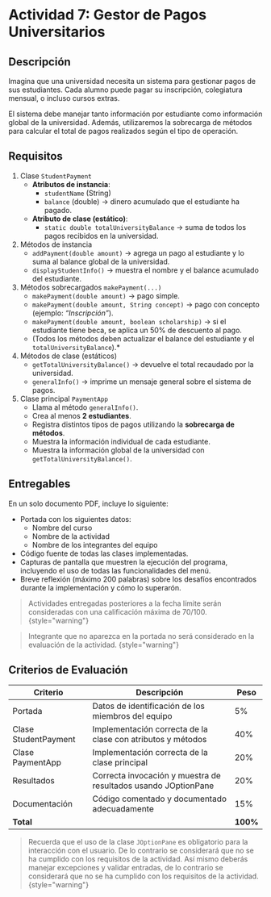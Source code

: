 # Actividad 7: Gestor de Pagos Universitarios

## Descripción

Imagina que una universidad necesita un sistema para gestionar pagos de sus estudiantes. Cada alumno puede pagar su
inscripción, colegiatura mensual, o incluso cursos extras.

El sistema debe manejar tanto información por estudiante como información global de la universidad. Además, utilizaremos
la sobrecarga de métodos para calcular el total de pagos realizados según el tipo de operación.

## Requisitos

1. Clase `StudentPayment`
    - **Atributos de instancia**:
        - `studentName` (String)
        - `balance` (double) → dinero acumulado que el estudiante ha pagado.
    - **Atributo de clase (estático)**:
        - `static double totalUniversityBalance` → suma de todos los pagos recibidos en la universidad.
2. Métodos de instancia
    - `addPayment(double amount)` → agrega un pago al estudiante y lo suma al balance global de la universidad.
    - `displayStudentInfo()` → muestra el nombre y el balance acumulado del estudiante.
3. Métodos sobrecargados `makePayment(...)`
    - `makePayment(double amount)` → pago simple.
    - `makePayment(double amount, String concept)` → pago con concepto (ejemplo: *“Inscripción”*).
    - `makePayment(double amount, boolean scholarship)` → si el estudiante tiene beca, se aplica un 50% de descuento al
      pago.
    - (Todos los métodos deben actualizar el balance del estudiante y el `totalUniversityBalance`).*
4. Métodos de clase (estáticos)
    - `getTotalUniversityBalance()` → devuelve el total recaudado por la universidad.
    - `generalInfo()` → imprime un mensaje general sobre el sistema de pagos.
5. Clase principal `PaymentApp`
    - Llama al método `generalInfo()`.
    - Crea al menos **2 estudiantes**.
    - Registra distintos tipos de pagos utilizando la **sobrecarga de métodos**.
    - Muestra la información individual de cada estudiante.
    - Muestra la información global de la universidad con `getTotalUniversityBalance()`.

## Entregables

En un solo documento PDF, incluye lo siguiente:

* Portada con los siguientes datos:
    * Nombre del curso
    * Nombre de la actividad
    * Nombre de los integrantes del equipo
* Código fuente de todas las clases implementadas.
* Capturas de pantalla que muestren la ejecución del programa, incluyendo el uso de todas las funcionalidades del menú.
* Breve reflexión (máximo 200 palabras) sobre los desafíos encontrados durante la implementación y cómo lo superarón.

> Actividades entregadas posteriores a la fecha límite serán consideradas con una calificación máxima de 70/100.
> {style="warning"}

> Integrante que no aparezca en la portada no será considerado en la evaluación de la actividad.
> {style="warning"}

## Criterios de Evaluación

| Criterio             | Descripción                                                    | Peso     |
|----------------------|----------------------------------------------------------------|----------|
| Portada              | Datos de identificación de los miembros del equipo             | 5%       |
| Clase StudentPayment | Implementación correcta de la clase con atributos y métodos    | 40%      |
| Clase PaymentApp     | Implementación correcta de la clase principal                  | 20%      |
| Resultados           | Correcta invocación y muestra de resultados usando JOptionPane | 20%      |
| Documentación        | Código comentado y documentado adecuadamente                   | 15%      |
| **Total**            |                                                                | **100%** |

> Recuerda que el uso de la clase `JOptionPane` es obligatorio para la interacción con el usuario. De lo contrario se
> considerará que no se ha cumplido con los requisitos de la actividad. Así mismo deberás manejar excepciones y validar
> entradas, de lo contrario se considerará que no se ha cumplido con los requisitos de la actividad.
> {style="warning"}        